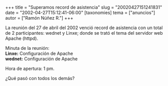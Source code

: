 +++
title = "Superamos record de asistencia"
slug = "20020427151241831"
date = "2002-04-27T15:12:41-06:00"
[taxonomies]
tema = ["anuncios"]
autor = ["Ramón Núñez R."]
+++

La reunión del 27 de abril del 2002 venció record de asistencia con un
total de 2 participantes: wednet y Linxe; donde se trató el tema del
servidor web Apache (httpd).  
  
Minuta de la reunión:  
**Linxe:** Configuración de Apache  
**wednet:** Configuración de Apache  
  
Hora de apertura: 1 pm.  
  
  
  
¿Qué pasó con todos los demás?

